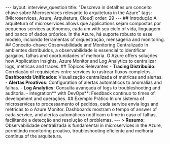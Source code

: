 --- layout: interview_question title: "Descreva in detalhes um conceito chave sobre Microservices relevante to arquitetura in the Azure" tags: [Microservices, Azure, Arquitetura, Cloud] order: 29 --- ## Introdução A arquitetura of microservices allows que applications sejam compostas por pequenos services autônomos, cada um with seu ciclo of vida, linguagem and banco of dados próprios. In the Azure, há suporte robusto to esse modelo, incluindo ferramentas of orquestração, mensageria and monitoring. ## Conceito-chave: Observabilidade and Monitoring Centralizado In ambientes distribuídos, a observabilidade is essencial to identificar gargalos, falhas and oportunidades of melhoria. O Azure offers soluções how Application Insights, Azure Monitor and Log Analytics to centralizar logs, métricas and traces. ## Tópicos Relevantes - **Tracing Distribuído**: Correlação of requisições entre services to rastrear fluxos completos. - **Dashboards Unificados**: Visualização centralizada of métricas and alertas. - **Alertas Proativos**: Configuration of alertas automáticos to anomalias and falhas. - **Log Analytics**: Consulta avançada of logs to troubleshooting and auditoria. - integration** with DevOps**: Feedback contínuo to times of development and operações. ## Exemplo Prático In um sistema of microservices to processamento of pedidos, cada service envia logs and métricas to o Azure Monitor. Dashboards mostram o tempo of answer of cada service, and alertas automáticos notificam o time in caso of falhas, facilitando a detecção and resolução of problemas. --- > **Resumo:** Observabilidade centralizada is fundamental in microservices in the Azure, permitindo monitoring proativo, troubleshooting eficiente and melhoria contínua of the arquitetura.